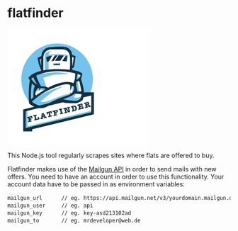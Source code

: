 # flatfinder
![Logo](logo.png)

This Node.js tool regularly scrapes sites where flats are offered to buy.

Flatfinder makes use of the [Mailgun API](https://mailgun.com/) in order to send mails with new offers. You need to have an account in order to use this functionality.
Your account data have to be passed in as environment variables:

```bash
mailgun_url      // eg. https://api.mailgun.net/v3/yourdomain.mailgun.org/messages
mailgun_user     // eg. api
mailgun_key      // eg. key-asd213102ad
mailgun_to       // eg. mrdeveloper@web.de
```